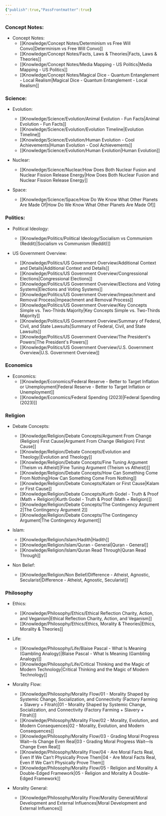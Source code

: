 ```yaml
---
{"publish":true,"PassFrontmatter":true}
---
```


### Concept Notes:
- Concept Notes: 
    - [[Knowledge/Concept Notes/Determinism vs Free Will Convo\|Determinism vs Free Will Convo]]
    - [[Knowledge/Concept Notes/Facts, Laws & Theories\|Facts, Laws & Theories]]
    - [[Knowledge/Concept Notes/Media Mapping - US Politics\|Media Mapping - US Politics]]
    - [[Knowledge/Concept Notes/Magical Dice - Quantum Entanglement - Local Realism\|Magical Dice - Quantum Entanglement - Local Realism]]


### Science:
- Evolution: 
    - [[Knowledge/Science/Evolution/Animal Evolution - Fun Facts\|Animal Evolution - Fun Facts]]
    - [[Knowledge/Science/Evolution/Evolution Timeline\|Evolution Timeline]]
    - [[Knowledge/Science/Evolution/Human Evolution - Cool Achievements\|Human Evolution - Cool Achievements]]
    - [[Knowledge/Science/Evolution/Human Evolution\|Human Evolution]]

- Nuclear: 
    - [[Knowledge/Science/Nuclear/How Does Both Nuclear Fusion and Nuclear Fission Release Energy\|How Does Both Nuclear Fusion and Nuclear Fission Release Energy]]

- Space: 
    - [[Knowledge/Science/Space/How Do We Know What Other Planets Are Made Of\|How Do We Know What Other Planets Are Made Of]]



### Politics:
- Political Ideology: 
    - [[Knowledge/Politics/Political Ideology/Socialism vs Communism (Reddit)\|Socialism vs Communism (Reddit)]]

- US Government Overview: 
    - [[Knowledge/Politics/US Government Overview/Additional Context and Details\|Additional Context and Details]]
    - [[Knowledge/Politics/US Government Overview/Congressional Elections\|Congressional Elections]]
    - [[Knowledge/Politics/US Government Overview/Elections and Voting Systems\|Elections and Voting Systems]]
    - [[Knowledge/Politics/US Government Overview/Impeachment and Removal Process\|Impeachment and Removal Process]]
    - [[Knowledge/Politics/US Government Overview/Key Concepts Simple vs. Two-Thirds Majority\|Key Concepts Simple vs. Two-Thirds Majority]]
    - [[Knowledge/Politics/US Government Overview/Summary of Federal, Civil, and State Lawsuits\|Summary of Federal, Civil, and State Lawsuits]]
    - [[Knowledge/Politics/US Government Overview/The President's Powers\|The President's Powers]]
    - [[Knowledge/Politics/US Government Overview/U.S. Government Overview\|U.S. Government Overview]]


### Economics
- Economics: 
    - [[Knowledge/Economics/Federal Reserve - Better to Target Inflation or Unemployment\|Federal Reserve - Better to Target Inflation or Unemployment]]
    - [[Knowledge/Economics/Federal Spending (2023)\|Federal Spending (2023)]]


### Religion
- Debate Concepts: 
    - [[Knowledge/Religion/Debate Concepts/Argument From Change (Religion)  First Cause\|Argument From Change (Religion)  First Cause]]
    - [[Knowledge/Religion/Debate Concepts/Evolution and Theology\|Evolution and Theology]]
    - [[Knowledge/Religion/Debate Concepts/Fine Tuning Argument (Theism vs Atheist)\|Fine Tuning Argument (Theism vs Atheist)]]
    - [[Knowledge/Religion/Debate Concepts/How Can Something Come From Nothing\|How Can Something Come From Nothing]]
    - [[Knowledge/Religion/Debate Concepts/Kalam or First Cause\|Kalam or First Cause]]
    - [[Knowledge/Religion/Debate Concepts/Kurth Godel - Truth & Proof (Math + Religion)\|Kurth Godel - Truth & Proof (Math + Religion)]]
    - [[Knowledge/Religion/Debate Concepts/The Contingency Argument 2\|The Contingency Argument 2]]
    - [[Knowledge/Religion/Debate Concepts/The Contingency Argument\|The Contingency Argument]]

- Islam: 
    - [[Knowledge/Religion/Islam/Hadith\|Hadith]]
    - [[Knowledge/Religion/Islam/Quran - General\|Quran - General]]
    - [[Knowledge/Religion/Islam/Quran Read Through\|Quran Read Through]]

- Non Belief: 
    - [[Knowledge/Religion/Non Belief/Difference - Atheist, Agnostic, Secularist\|Difference - Atheist, Agnostic, Secularist]]


### Philosophy
- Ethics: 
    - [[Knowledge/Philosophy/Ethics/Ethical Reflection Charity, Action, and Veganism\|Ethical Reflection Charity, Action, and Veganism]]
    - [[Knowledge/Philosophy/Ethics/Ethics, Morality & Theories\|Ethics, Morality & Theories]]

- Life: 
    - [[Knowledge/Philosophy/Life/Blaise Pascal - What Is Meaning (Gambling Analogy)\|Blaise Pascal - What Is Meaning (Gambling Analogy)]]
    - [[Knowledge/Philosophy/Life/Critical Thinking and the Magic of Modern Technology\|Critical Thinking and the Magic of Modern Technology]]

- Morality Flow: 
    - [[Knowledge/Philosophy/Morality Flow/01 - Morality Shaped by Systemic Change, Socialization, and Connectivity (Factory Farming + Slavery + Fitrah)\|01 - Morality Shaped by Systemic Change, Socialization, and Connectivity (Factory Farming + Slavery + Fitrah)]]
    - [[Knowledge/Philosophy/Morality Flow/02 - Morality, Evolution, and Modern Consequences\|02 - Morality, Evolution, and Modern Consequences]]
    - [[Knowledge/Philosophy/Morality Flow/03 - Grading Moral Progress Wait—Is Change Even Real\|03 - Grading Moral Progress Wait—Is Change Even Real]]
    - [[Knowledge/Philosophy/Morality Flow/04 - Are Moral Facts Real, Even If We Can’t Physically Prove Them\|04 - Are Moral Facts Real, Even If We Can’t Physically Prove Them]]
    - [[Knowledge/Philosophy/Morality Flow/05 - Religion and Morality A Double-Edged Framework\|05 - Religion and Morality A Double-Edged Framework]]

- Morality General: 
    - [[Knowledge/Philosophy/Morality Flow/Morality General/Moral Development and External Influences\|Moral Development and External Influences]]


